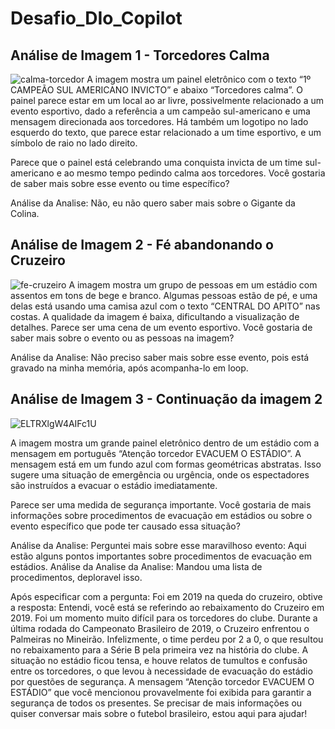 # Desafio_DIo_Copilot
Análise de Imagem 1 - Torcedores Calma
-----------------------
![calma-torcedor](https://github.com/user-attachments/assets/32fb5973-38e7-408a-a8e2-44f8b6464d8b)
A imagem mostra um painel eletrônico com o texto “1º CAMPEÃO SUL AMERICANO INVICTO” e abaixo “Torcedores calma”. O painel parece estar em um local ao ar livre, possivelmente relacionado a um evento esportivo, dado a referência a um campeão sul-americano e uma mensagem direcionada aos torcedores. Há também um logotipo no lado esquerdo do texto, que parece estar relacionado a um time esportivo, e um símbolo de raio no lado direito.

Parece que o painel está celebrando uma conquista invicta de um time sul-americano e ao mesmo tempo pedindo calma aos torcedores. Você gostaria de saber mais sobre esse evento ou time específico?

Análise da Analise: Não, eu não quero saber mais sobre o Gigante da Colina.

Análise de Imagem 2 - Fé abandonando o Cruzeiro
-----------------------
![fe-cruzeiro](https://github.com/user-attachments/assets/c9084c6f-378b-4137-a5ae-41d946bd88b7)
A imagem mostra um grupo de pessoas em um estádio com assentos em tons de bege e branco. Algumas pessoas estão de pé, e uma delas está usando uma camisa azul com o texto “CENTRAL DO APITO” nas costas. A qualidade da imagem é baixa, dificultando a visualização de detalhes. Parece ser uma cena de um evento esportivo. Você gostaria de saber mais sobre o evento ou as pessoas na imagem?

Análise da Analise: Não preciso saber mais sobre esse evento, pois está gravado na minha memória, após acompanha-lo em loop.

Análise de Imagem 3 - Continuação da imagem 2
-----------------------
![ELTRXlgW4AIFc1U](https://github.com/user-attachments/assets/35cb1513-3eee-4a69-a9e9-372056d147f8)

A imagem mostra um grande painel eletrônico dentro de um estádio com a mensagem em português “Atenção torcedor EVACUEM O ESTÁDIO”. A mensagem está em um fundo azul com formas geométricas abstratas. Isso sugere uma situação de emergência ou urgência, onde os espectadores são instruídos a evacuar o estádio imediatamente.

Parece ser uma medida de segurança importante. Você gostaria de mais informações sobre procedimentos de evacuação em estádios ou sobre o evento específico que pode ter causado essa situação?

Análise da Analise: Perguntei mais sobre esse maravilhoso evento:
Aqui estão alguns pontos importantes sobre procedimentos de evacuação em estádios.
Análise da Analise da Analise: Mandou uma lista de procedimentos, deploravel isso.

Após especificar com a pergunta: Foi em 2019 na queda do cruzeiro, obtive a resposta: 
Entendi, você está se referindo ao rebaixamento do Cruzeiro em 2019. Foi um momento muito difícil para os torcedores do clube. Durante a última rodada do Campeonato Brasileiro de 2019, o Cruzeiro enfrentou o Palmeiras no Mineirão. Infelizmente, o time perdeu por 2 a 0, o que resultou no rebaixamento para a Série B pela primeira vez na história do clube.
A situação no estádio ficou tensa, e houve relatos de tumultos e confusão entre os torcedores, o que levou à necessidade de evacuação do estádio por questões de segurança. A mensagem “Atenção torcedor EVACUEM O ESTÁDIO” que você mencionou provavelmente foi exibida para garantir a segurança de todos os presentes.
Se precisar de mais informações ou quiser conversar mais sobre o futebol brasileiro, estou aqui para ajudar!

 
